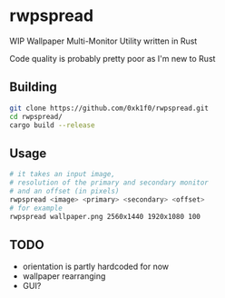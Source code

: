 # rwpspread

WIP Wallpaper Multi-Monitor Utility written in Rust

Code quality is probably pretty poor as I'm new to Rust

## Building

```bash
git clone https://github.com/0xk1f0/rwpspread.git
cd rwpspread/
cargo build --release
```

## Usage

```bash
# it takes an input image,
# resolution of the primary and secondary monitor 
# and an offset (in pixels)
rwpspread <image> <primary> <secondary> <offset>
# for example
rwpspread wallpaper.png 2560x1440 1920x1080 100
```

## TODO

- orientation is partly hardcoded for now
- wallpaper rearranging
- GUI?
